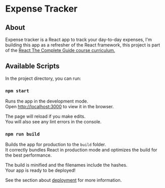 # Expense Tracker

## About 
Expense tracker is a React app to track your day-to-day expenses, I'm building this app as a refresher of the React framework, 
this project is part of the [React The Complete Guide course curriculum.](https://www.udemy.com/course/react-the-complete-guide-incl-redux/)

## Available Scripts

In the project directory, you can run:

### `npm start`

Runs the app in the development mode.<br />
Open [http://localhost:3000](http://localhost:3000) to view it in the browser.

The page will reload if you make edits.<br />
You will also see any lint errors in the console.


### `npm run build`

Builds the app for production to the `build` folder.<br />
It correctly bundles React in production mode and optimizes the build for the best performance.

The build is minified and the filenames include the hashes.<br />
Your app is ready to be deployed!

See the section about [deployment](https://facebook.github.io/create-react-app/docs/deployment) for more information.
